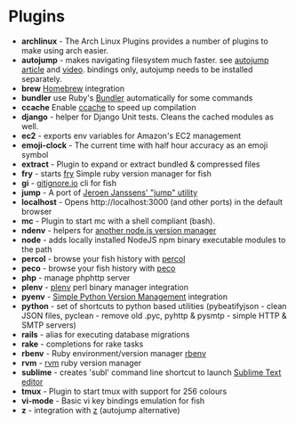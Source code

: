 # Plugins
* __archlinux__ - The Arch Linux Plugins provides a number of plugins to make using arch easier.
* __autojump__ - makes navigating filesystem much faster. see [autojump article](https://github.com/joelthelion/autojump/wiki) and [video](https://www.youtube.com/watch?v=tnNyoMGnbKg). bindings only, autojump needs to be installed separately.
* __brew__  [Homebrew](http://brew.sh/) integration
* __bundler__ use Ruby's [Bundler](http://bundler.io/) automatically for some commands
* __ccache__ Enable [ccache](http://ccache.samba.org/) to speed up compilation
* __django__  - helper for Django Unit tests. Cleans the cached modules as well.
* __ec2__ - exports env variables for Amazon's EC2 management
* __emoji-clock__ - The current time with half hour accuracy as an emoji symbol
* __extract__ - Plugin to expand or extract bundled & compressed files
* __fry__ - starts [fry](https://github.com/terlar/fry) Simple ruby version manager for fish
* __gi__  - [gitignore.io](http://gitignore.io) cli for fish
* __jump__ - A port of [Jeroen Janssens' "jump" utility](http://jeroenjanssens.com/2013/08/16/quickly-navigate-your-filesystem-from-the-command-line.html) 
* __localhost__ - Opens http://localhost:3000 (and other ports) in the default browser
* __mc__ - Plugin to start mc with a shell compliant (bash).
* __ndenv__  - helpers for [another node.js version manager](https://github.com/riywo/ndenv)
* __node__ - adds locally installed NodeJS npm binary executable modules to the path
* __percol__ - browse your fish history with [percol](https://github.com/mooz/percol)
* __peco__ - browse your fish history with [peco](https://github.com/peco/peco)
* __php__ - manage phphttp server 
* __plenv__  - [plenv](https://github.com/tokuhirom/plenv) perl binary manager integration
* __pyenv__ - [Simple Python Version Management](https://github.com/yyuu/pyenv) integration
* __python__ - set of shortcuts to python based utilities (pybeatifyjson - clean JSON files, pyclean - remove old .pyc, pyhttp & pysmtp - simple HTTP & SMTP servers)
* __rails__ - alias for executing database migrations
* __rake__ - completions for rake tasks
* __rbenv__ - Ruby environment/version manager [rbenv](https://github.com/sstephenson/rbenv) 
* __rvm__ - [rvm](http://rvm.io) ruby version manager
* __sublime__ - creates 'subl' command line shortcut to launch [Sublime Text editor](http://sublimetext.com/)
* __tmux__  -  Plugin to start tmux with support for 256 colours
* __vi-mode__ - Basic vi key bindings emulation for fish
* __z__ - integration with [z](https://github.com/rupa/z) (autojump alternative)
